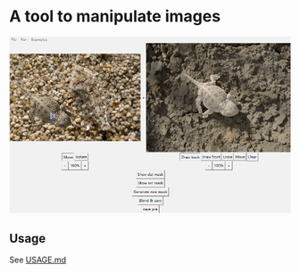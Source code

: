 # A tool to manipulate images
 
![demo gif](https://github.com/GLLloveQQ/tool/blob/master/images/demo.gif)

## Usage
See [USAGE.md](USAGE.md)
